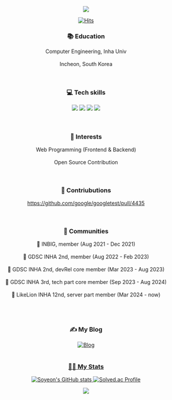 <div align="center"/>
<img src="https://capsule-render.vercel.app/api?type=waving&height=200&text=Soyeon%20Kim!&color=0:ff9a9e,100:fecfef&animation=scaleIn"/>
  
[![Hits](https://hits.seeyoufarm.com/api/count/incr/badge.svg?url=https%3A%2F%2Fgithub.com%2Fkaswhy&count_bg=%23CCC2FF&title_bg=%23FF98CB&icon=&icon_color=%23FFFFFF&title=%28*%CB%8A%E1%B5%95%CB%8B*%29%EF%BE%89&edge_flat=false)](https://hits.seeyoufarm.com)

### :books: Education
Computer Engineering, Inha Univ<br/><br/>
Incheon, South Korea<br/>
<br/><br/>

### :computer: Tech skills
<img src="https://img.shields.io/badge/C++-00599C?style=flat-square&logo=Cplusplus&logoColor=white"/></a>
<img src="https://img.shields.io/badge/React-61DAFB?style=flat-square&logo=React&logoColor=white"/></a>
<img src="https://img.shields.io/badge/Django-092E20?style=flat-square&logo=Django&logoColor=white"/></a>
<img src="https://img.shields.io/badge/SpringBoot-6DB33F?style=flat-square&logo=springboot&logoColor=white"/></a>
<br/><br/><br/>

### :baby_chick: Interests
Web Programming (Frontend & Backend)<br/><br/>
Open Source Contribution<br/>
<br/><br/>

### :hatching_chick: Contriubutions
https://github.com/google/googletest/pull/4435<br/>
<br/><br/>

### :hatched_chick: Communities
:pushpin: INBIG, member (Aug 2021 - Dec 2021)<br/><br/>
:pushpin: GDSC INHA 2nd, member (Aug 2022 - Feb 2023)<br/><br/>
:pushpin: GDSC INHA 2nd, devRel core member (Mar 2023 - Aug 2023)<br/><br/>
:pushpin: GDSC INHA 3rd, tech part core member (Sep 2023 - Aug 2024)<br/><br/>
:pushpin: LikeLion INHA 12nd, server part member (Mar 2024 - now)<br/><br/>
<br/><br/>

### :writing_hand: My Blog
<a href="https://velog.io/@kaswhy/posts" target="_blank">
<img alt="Blog" src ="https://img.shields.io/badge/Blog-20C997.svg?&style=flat-square&logo=velog&logoColor=white"/>
<br/><br/>

### :running_woman: My Stats
![Soyeon's GitHub stats](https://github-readme-stats.vercel.app/api?username=kaswhy&show_icons=true&theme=dracula)
[![Solved.ac Profile](http://mazassumnida.wtf/api/v2/generate_badge?boj=lily7472)](https://solved.ac/lily7472/)
<br/>

<img src="https://capsule-render.vercel.app/api?type=waving&section=footer&height=200&color=0:ff9a9e,100:fecfef"/>
